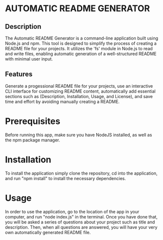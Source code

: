 # AUTOMATIC README GENERATOR

## Description

The Automatic README Generator is a command-line application built using Node.js and npm. This tool is designed to simplify the process of creating a README file for your projects. It utilizes the 'fs' module in Node.js to read and write files, enabling automatic generation of a well-structured README with minimal user input.

## Features

Generate a progessional README file for your projects, use an interactive CLI interface for customizing README content, automatically add essential sections such as (Description, Installation, Usage, and License), and save time and effort by avoiding manually creating a README.

# Prerequisites

Before running this app, make sure you have NodeJS installed, as well as the npm package manager.

# Installation

To install the application simply clone the repository, cd into the application, and run "npm install" to install the necessary dependencies.

# Usage

In order to use the application, go to the location of the app in your computer, and run "node index.js" in the terminal.
Once you have done that, you will be asked a series of questions about your project such as title and description. Then, when all questions are answered, you will have your very own automatically generated README file.